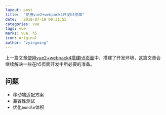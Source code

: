 ```yaml
---
layout: post
title:  "使用vue2+webpack4开发h5页面"
date:   2018-07-19 09:31:55
categories: vue
tags: vue
marks: vue, h5
icon: original
author: "zyingming"
---
```

上一篇文章[使用vue2+webpack4搭建h5页面]()中，搭建了开发环境，这篇文章会继续解决一些在h5页面开发中所必要的准备。
## 问题
- 移动端适配方案
- 兼容性测试
- 优化`bundle`体积